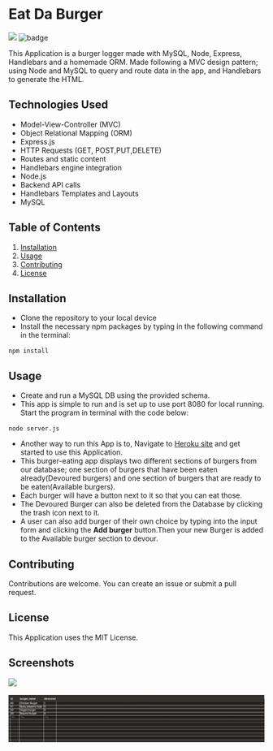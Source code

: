# Eat Da Burger
![](https://img.shields.io/badge/License-MIT-important)
![badge](https://img.shields.io/github/languages/top/karpagasathya/MVC_Eat_Da_Burger) 

This Application is a burger logger made with MySQL, Node, Express, Handlebars and a homemade ORM. Made following a MVC design pattern; using Node and MySQL to query and route data in the app, and Handlebars to generate the HTML.

## Technologies Used

* Model-View-Controller (MVC)
* Object Relational Mapping (ORM)
* Express.js
* HTTP Requests (GET, POST,PUT,DELETE)
* Routes and static content
* Handlebars engine integration
* Node.js
* Backend API calls
* Handlebars Templates and Layouts
* MySQL

## Table of Contents

1. [Installation](#Installation)
2. [Usage](#Usage)
3. [Contributing](#Contributing)
4. [License](#licence)



## Installation


 * Clone the repository to your local device
 * Install the necessary npm packages by typing in the following command in the terminal:

 ```
 npm install
 ```

## Usage

* Create and run a MySQL DB using the provided schema.
* This app is simple to run and is set up to use port 8080 for local running. Start the program in terminal with the code below:

```
node server.js 
```

* Another way to run this App is to, Navigate to [Heroku site](https://rocky-meadow-23943.herokuapp.com) and get started to use this Application. 
* This burger-eating app displays two different sections of burgers from our database; one section of burgers that have been eaten already(Devoured burgers) and one section of burgers that are ready to be eaten(Available burgers). 
* Each burger will have a button next to it so that you can eat those.
* The Devoured Burger can also be deleted from the Database by clicking the trash icon next to it.
* A user can also add burger of their own choice by typing into the input form and clicking the **Add burger** button.Then your new Burger is added to the Available burger section to devour.



## Contributing

Contributions are welcome. You can create an issue or submit a pull request.

## License

This Application uses the MIT License.

## Screenshots

![](public/assets/img/screenshot.png)

![](public/assets/img/screenshot2.png)